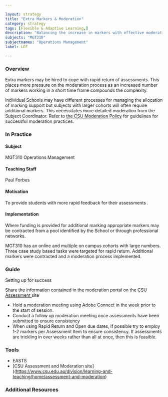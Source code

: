 ```yaml
---

layout: strategy
title: "Extra Markers & Moderation"
category: strategy
tags: [Flexible & Adaptive Learning,]
description: "Balancing the increase in markers with effective moderation."
subjects: "MGT310"
subjectnames: "Operations Management"
label: LEF

---
```


### Overview

Extra markers may be hired to cope with rapid return of assessments. This places more pressure on the  moderation process as an increased number of markers working in a short time frame compounds the complexity.

Individual Schools may have different processes for managing the allocation of marking support but subjects with larger cohorts will often require additional markers. This necessitates more detailed moderation from the Subject Coordinator. Refer to [the CSU Moderation Policy](https://policy.csu.edu.au/document/view-current.php?id=322) for guidelines for successful moderation practices.

### In Practice
<div class="u-release practice" >

<div class="practice-item">
<div class="practice-content" markdown="1">

#### Subject

MGT310 Operations Management

#### Teaching Staff

Paul Forbes

#### Motivation

To provide students with more rapid feedback for their assessments .

#### Implementation

Where funding is provided for additional marking appropriate markers may be contracted from a pool identified by the School or through professional networks.

MGT310 has an online and multiple on campus cohorts with large numbers. Three case study based tasks were targeted for rapid return. Additional markers were contracted and a moderation process implemented.

</div>
</div>
</div>

### Guide

Setting up for success

Share the information contained in the moderation portal on the [CSU Assessment ](https://www.csu.edu.au/division/learning-and-teaching/home/assessment-and-moderation)site

* Hold a moderation meeting using Adobe Connect in the week prior to the start of session.
* Conduct a follow up moderation meeting once assessments have been submitted to ensure consistency
* When using Rapid Return and Open due dates, if possible try to employ 1-2 markers per Assessment Item to ensure consistency. If assessments are trickling in over weeks rather than all at once, then this is feasible.

### Tools

- EASTS
- [CSU Assessment and Moderation site]((https://www.csu.edu.au/division/learning-and-teaching/home/assessment-and-moderation)

### Additional Resources

<div class="apa-ref" markdown="1">
</div>
